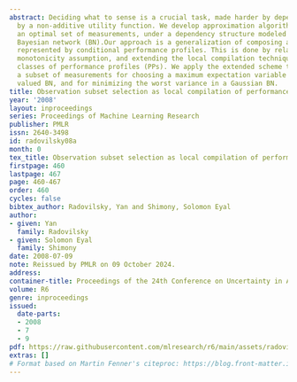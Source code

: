 ```yaml
---
abstract: Deciding what to sense is a crucial task, made harder by dependencies and
  by a non-additive utility function. We develop approximation algorithms for selecting
  an optimal set of measurements, under a dependency structure modeled by a tree-shaped
  Bayesian network (BN).Our approach is a generalization of composing anytime algorithm
  represented by conditional performance profiles. This is done by relaxing the input
  monotonicity assumption, and extending the local compilation technique to more general
  classes of performance profiles (PPs). We apply the extended scheme to selecting
  a subset of measurements for choosing a maximum expectation variable in a binary
  valued BN, and for minimizing the worst variance in a Gaussian BN.
title: Observation subset selection as local compilation of performance profiles
year: '2008'
layout: inproceedings
series: Proceedings of Machine Learning Research
publisher: PMLR
issn: 2640-3498
id: radovilsky08a
month: 0
tex_title: Observation subset selection as local compilation of performance profiles
firstpage: 460
lastpage: 467
page: 460-467
order: 460
cycles: false
bibtex_author: Radovilsky, Yan and Shimony, Solomon Eyal
author:
- given: Yan
  family: Radovilsky
- given: Solomon Eyal
  family: Shimony
date: 2008-07-09
note: Reissued by PMLR on 09 October 2024.
address:
container-title: Proceedings of the 24th Conference on Uncertainty in Artificial Intelligence
volume: R6
genre: inproceedings
issued:
  date-parts:
  - 2008
  - 7
  - 9
pdf: https://raw.githubusercontent.com/mlresearch/r6/main/assets/radovilsky08a/radovilsky08a.pdf
extras: []
# Format based on Martin Fenner's citeproc: https://blog.front-matter.io/posts/citeproc-yaml-for-bibliographies/
---
```

